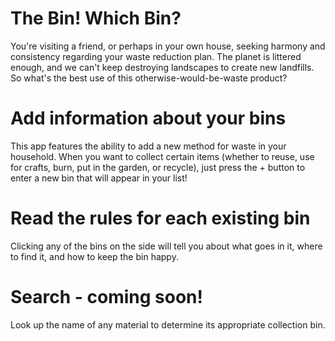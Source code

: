 # The Bin! Which Bin?
You're visiting a friend, or perhaps in your own house, seeking harmony and consistency regarding your waste reduction plan. The planet is littered enough, and we can't keep destroying landscapes to create new landfills. So what's the best use of this otherwise-would-be-waste product?

# Add information about your bins
This app features the ability to add a new method for waste in your household. When you want to collect certain items (whether to reuse, use for crafts, burn, put in the garden, or recycle), just press the + button to enter a new bin that will appear in your list!

# Read the rules for each existing bin
Clicking any of the bins on the side will tell you about what goes in it, where to find it, and how to keep the bin happy.

# Search - coming soon!
Look up the name of any material to determine its appropriate collection bin.
